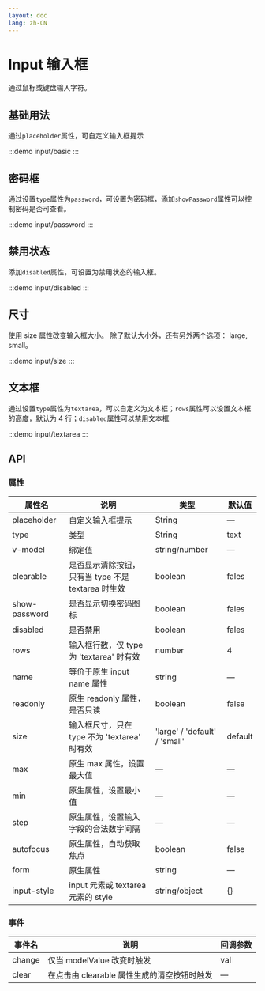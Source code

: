 ```yaml
---
layout: doc
lang: zh-CN
---
```


# Input 输入框

通过鼠标或键盘输入字符。

## 基础用法

通过`placeholder`属性，可自定义输入框提示

:::demo
input/basic
:::

## 密码框

通过设置`type`属性为`password`，可设置为密码框，添加`showPassword`属性可以控制密码是否可查看。

:::demo
input/password
:::

## 禁用状态

添加`disabled`属性，可设置为禁用状态的输入框。

:::demo
input/disabled
:::

## 尺寸

使用 size 属性改变输入框大小。 除了默认大小外，还有另外两个选项： large, small。

:::demo
input/size
:::

## 文本框

通过设置`type`属性为`textarea`，可以自定义为文本框；`rows`属性可以设置文本框的高度，默认为 4 行；`disabled`属性可以禁用文本框

:::demo
input/textarea
:::

## API

### 属性

| 属性名           | 说明                                | 类型                            | 默认值     |
|---------------|-----------------------------------|-------------------------------|---------|
| placeholder   | 自定义输入框提示                          | String                        | —       |
| type          | 类型                                | String                        | text    |
| v-model       | 绑定值                               | string/number                 | —       |
| clearable     | 是否显示清除按钮，只有当 type 不是 textarea 时生效 | boolean                       | fales   |
| show-password | 是否显示切换密码图标                        | boolean                       | fales   |
| disabled      | 是否禁用                              | boolean                       | fales   |
| rows          | 输入框行数，仅 type 为 'textarea' 时有效     | number                        | 4       |
| name          | 等价于原生 input name 属性               | string                        | —       |
| readonly      | 原生 readonly 属性，是否只读               | boolean                       | false   |
| size          | 输入框尺寸，只在 type 不为 'textarea' 时有效   | 'large' / 'default' / 'small' | default |
| max           | 原生 max 属性，设置最大值                   | —                             | —       |
| min           | 原生属性，设置最小值                        | —                             | —       |
| step          | 原生属性，设置输入字段的合法数字间隔                | —                             | —       |
| autofocus     | 原生属性，自动获取焦点                       | boolean                       | false   |
| form          | 原生属性                              | string                        | —       |
| input-style   | input 元素或 textarea 元素的 style      | string/object                 | {}      |

### 事件

| 事件名     | 说明                          | 回调参数 |
|---------|-----------------------------|------|
| change	 | 仅当 modelValue 改变时触发         | val  |
| clear	  | 在点击由 clearable 属性生成的清空按钮时触发 | —    |

